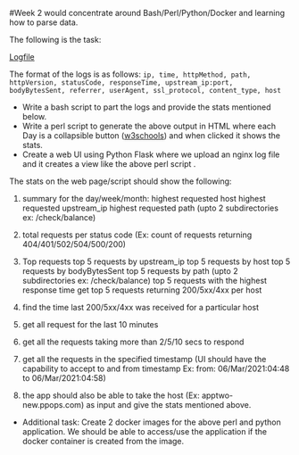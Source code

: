 #Week 2 would concentrate around Bash/Perl/Python/Docker and learning how to parse data.

The following is the task:

[Logfile](https://raw.githubusercontent.com/aratik711/nginx-log-generator/main/access.log)

The format of the logs is as follows:
`ip, time, httpMethod, path, httpVersion, statusCode, responseTime, upstream_ip:port, bodyBytesSent, referrer, userAgent, ssl_protocol, content_type, host`

* Write a bash script to part the logs and provide the stats mentioned below.
* Write a perl script to generate the above output in HTML where each Day is a collapsible button ([w3schools](https://www.w3schools.com/bootstrap/bootstrap_collapse.asp)) and when clicked it shows the stats.
* Create a web UI using Python Flask where we upload an nginx log file and it creates a view like the above perl script .

The stats on the web page/script should show the following:

1. summary for the day/week/month:
    highest requested host
    highest requested upstream_ip
    highest requested path (upto 2 subdirectories ex: /check/balance)

2. total requests per status code (Ex: count of requests returning 404/401/502/504/500/200)

3. Top requests
    top 5 requests by upstream_ip
    top 5 requests by host
    top 5 requests by bodyBytesSent
    top 5 requests by path (upto 2 subdirectories ex: /check/balance)
    top 5 requests with the highest response time
    get top 5 requests returning 200/5xx/4xx per host

4. find the time last 200/5xx/4xx was received for a particular host

5. get all request for the last 10 minutes

6. get all the requests taking more than 2/5/10 secs to respond

7. get all the requests in the specified timestamp (UI should have the capability to accept to and from timestamp Ex: from: 06/Mar/2021:04:48 to 06/Mar/2021:04:58)

8. the app should also be able to take the host (Ex: apptwo-new.ppops.com) as input and give the stats mentioned above.

* Additional task:
Create 2 docker images for the above perl and python application. We should be able to access/use the application if the docker container is created from the image.
